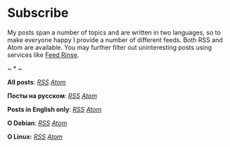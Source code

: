 # Subscribe

My posts span a number of topics and are written in two languages, so to make
everyone happy I provide a number of different feeds. Both RSS and Atom are
available. You may further filter out uninteresting posts using services like
[Feed Rinse](http://feedrinse.com/).

<div class="center">~ * ~</div>

**All posts**: [*RSS*](/feeds/all.rss) [*Atom*](/feeds/all.atom)

**Посты на русском**: [*RSS*](/feeds/russian.rss) [*Atom*](/feeds/russian.atom)

**Posts in English only**: [*RSS*](/feeds/english.rss) [*Atom*](/feeds/english.atom)

**О Debian**: [*RSS*](/feeds/debian-rus.rss) [*Atom*](/feeds/debian-rus.atom)

**О Linux:** [*RSS*](/feeds/linux-rus.rss) [*Atom*](/feeds/linux-rus.atom)
